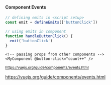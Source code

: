 #### Component Events

```js
// defining emits in <script setup>
const emit = defineEmits(['buttonClick'])
```

```js
// using emits in component
function handleButtonClick() {
  emit('buttonClick')
}
```

```vue
<!-- passing props from other components -->
<MyComponent @button-click="count++" />
```

<small>

https://vuejs.org/guide/components/events.html

</small>

<aside class="notes">

https://vuejs.org/guide/components/events.html

</aside>
